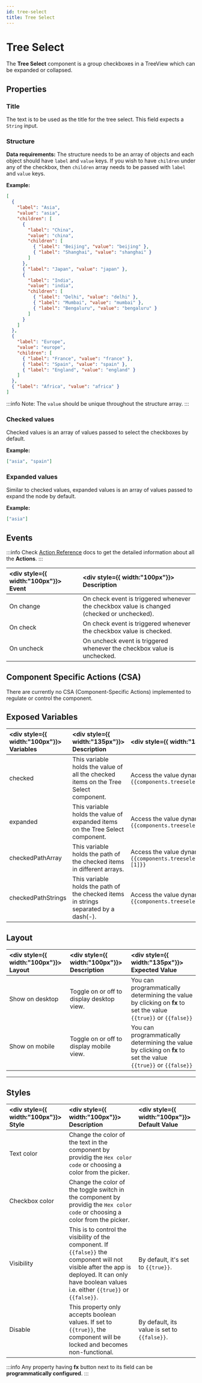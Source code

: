 ```yaml
---
id: tree-select
title: Tree Select
---
```


# Tree Select

The **Tree Select** component is a group checkboxes in a TreeView which can be expanded or collapsed.

<div style={{paddingTop:'24px'}}>

## Properties

### Title

The text is to be used as the title for the tree select. This field expects a `String` input.

### Structure

**Data requirements:** The structure needs to be an array of objects and each object should have `label` and `value` keys. If you wish to have `children` under any of the checkbox, then `children` array needs to be passed with `label` and `value` keys.

**Example:**

```json
[
  {
    "label": "Asia",
    "value": "asia",
    "children": [
      {
        "label": "China",
        "value": "china",
        "children": [
          { "label": "Beijing", "value": "beijing" },
          { "label": "Shanghai", "value": "shanghai" }
        ]
      },
      { "label": "Japan", "value": "japan" },
      {
        "label": "India",
        "value": "india",
        "children": [
          { "label": "Delhi", "value": "delhi" },
          { "label": "Mumbai", "value": "mumbai" },
          { "label": "Bengaluru", "value": "bengaluru" }
        ]
      }
    ]
  },
  {
    "label": "Europe",
    "value": "europe",
    "children": [
      { "label": "France", "value": "france" },
      { "label": "Spain", "value": "spain" },
      { "label": "England", "value": "england" }
    ]
  },
  { "label": "Africa", "value": "africa" }
]
```

:::info
Note: The `value` should be unique throughout the structure array.
:::

### Checked values

Checked values is an array of values passed to select the checkboxes by default.

**Example:**

```json
["asia", "spain"]
```

### Expanded values

Similar to checked values, expanded values is an array of values passed to expand the node by default.

**Example:**

```json
["asia"]
```

</div>

<div style={{paddingTop:'24px'}}>

## Events

:::info
Check [Action Reference](/docs/category/actions-reference) docs to get the detailed information about all the **Actions**.
:::

| <div style={{ width:"100px"}}> Event </div> | <div style={{ width:"100px"}}> Description </div>                                          |
| :------------------------------------------ | :----------------------------------------------------------------------------------------- |
| On change                                   | On check event is triggered whenever the checkbox value is changed (checked or unchecked). |
| On check                                    | On check event is triggered whenever the checkbox value is checked.                        |
| On uncheck                                  | On uncheck event is triggered whenever the checkbox value is unchecked.                    |

</div>

<div style={{paddingTop:'24px'}}>

## Component Specific Actions (CSA)

There are currently no CSA (Component-Specific Actions) implemented to regulate or control the component.

</div>

<div style={{paddingTop:'24px'}}>

## Exposed Variables

| <div style={{ width:"100px"}}> Variables </div> | <div style={{ width:"135px"}}> Description </div>                                    | <div style={{ width:"135px"}}> How To Access </div>                                        |
| :---------------------------------------------- | :----------------------------------------------------------------------------------- | :----------------------------------------------------------------------------------------- |
| checked                                         | This variable holds the value of all the checked items on the Tree Select component. | Access the value dynamically using JS: `{{components.treeselect1.checked[1]}}`             |
| expanded                                        | This variable holds the value of expanded items on the Tree Select component.        | Access the value dynamically using JS: `{{components.treeselect1.expanded[0]}}`            |
| checkedPathArray                                | This variable holds the path of the checked items in different arrays.               | Access the value dynamically using JS: `{{components.treeselect1.checkedPathArray[1][1]}}` |
| checkedPathStrings                              | This variable holds the path of the checked items in strings separated by a dash(-). | Access the value dynamically using JS: `{{components.treeselect1.checkedPathStrings[2]}}`  |

</div>

<div style={{paddingTop:'24px'}}>

## Layout

| <div style={{ width:"100px"}}> Layout </div> | <div style={{ width:"100px"}}> Description </div> | <div style={{ width:"135px"}}> Expected Value </div>                                                            |
| :------------------------------------------- | :------------------------------------------------ | :-------------------------------------------------------------------------------------------------------------- |
| Show on desktop                              | Toggle on or off to display desktop view.         | You can programmatically determining the value by clicking on **fx** to set the value `{{true}}` or `{{false}}` |
| Show on mobile                               | Toggle on or off to display mobile view.          | You can programmatically determining the value by clicking on **fx** to set the value `{{true}}` or `{{false}}` |

</div>

<div style={{paddingTop:'24px'}}>

---

## Styles

| <div style={{ width:"100px"}}> Style </div> | <div style={{ width:"100px"}}> Description </div>                                                                                                                                                   | <div style={{ width:"100px"}}> Default Value </div> |
| :------------------------------------------ | :-------------------------------------------------------------------------------------------------------------------------------------------------------------------------------------------------- | :-------------------------------------------------- |
| Text color                                  | Change the color of the text in the component by providig the `Hex color code` or choosing a color from the picker.                                                                                 |                                                     |
| Checkbox color                              | Change the color of the toggle switch in the component by providig the `Hex color code` or choosing a color from the picker.                                                                        |                                                     |
| Visibility                                  | This is to control the visibility of the component. If `{{false}}` the component will not visible after the app is deployed. It can only have boolean values i.e. either `{{true}}` or `{{false}}`. | By default, it's set to `{{true}}`.                 |
| Disable                                     | This property only accepts boolean values. If set to `{{true}}`, the component will be locked and becomes non-functional.                                                                           | By default, its value is set to `{{false}}`.        |

:::info
Any property having **fx** button next to its field can be **programmatically configured**.
:::

</div>

